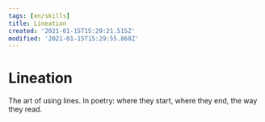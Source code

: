 ```yaml
---
tags: [en/skills]
title: Lineation
created: '2021-01-15T15:29:21.515Z'
modified: '2021-01-15T15:29:55.868Z'
---
```


# Lineation
The art of using lines. In poetry: where they start, where they end, the way they read.

